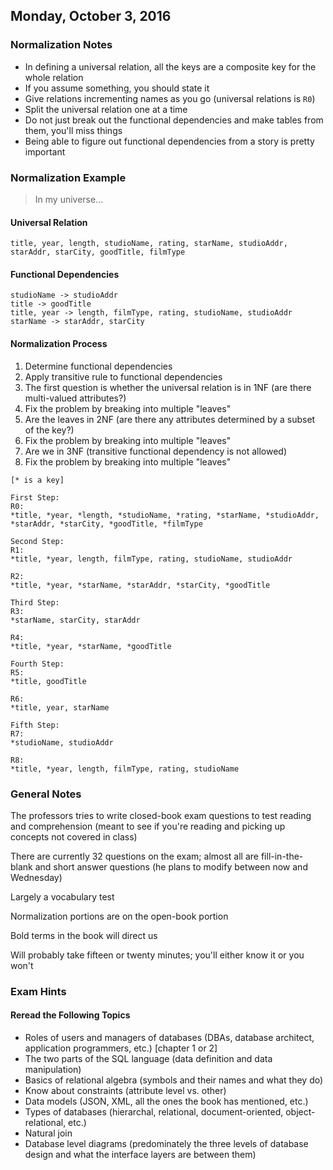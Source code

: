 ## Monday, October 3, 2016

### Normalization Notes
- In defining a universal relation, all the keys are a composite key for the whole relation
- If you assume something, you should state it
- Give relations incrementing names as you go (universal relations is `R0`)
- Split the universal relation one at a time
- Do not just break out the functional dependencies and make tables from them, you'll miss things
- Being able to figure out functional dependencies from a story is pretty important

### Normalization Example
> In my universe...

#### Universal Relation
```
title, year, length, studioName, rating, starName, studioAddr, starAddr, starCity, goodTitle, filmType
```

#### Functional Dependencies
```
studioName -> studioAddr
title -> goodTitle
title, year -> length, filmType, rating, studioName, studioAddr
starName -> starAddr, starCity
```

#### Normalization Process
1. Determine functional dependencies
1. Apply transitive rule to functional dependencies
1. The first question is whether the universal relation is in 1NF (are there multi-valued attributes?)
1. Fix the problem by breaking into multiple "leaves"
1. Are the leaves in 2NF (are there any attributes determined by a subset of the key?)
1. Fix the problem by breaking into multiple "leaves"
1. Are we in 3NF (transitive functional dependency is not allowed)
1. Fix the problem by breaking into multiple "leaves"

```
[* is a key]

First Step:
R0:
*title, *year, *length, *studioName, *rating, *starName, *studioAddr, *starAddr, *starCity, *goodTitle, *filmType

Second Step:
R1:
*title, *year, length, filmType, rating, studioName, studioAddr

R2:
*title, *year, *starName, *starAddr, *starCity, *goodTitle

Third Step:
R3:
*starName, starCity, starAddr

R4:
*title, *year, *starName, *goodTitle

Fourth Step:
R5:
*title, goodTitle

R6:
*title, year, starName

Fifth Step:
R7:
*studioName, studioAddr

R8:
*title, *year, length, filmType, rating, studioName
```

### General Notes
The professors tries to write closed-book exam questions to test reading and comprehension (meant to see if you're reading and picking up concepts not covered in class)

There are currently 32 questions on the exam; almost all are fill-in-the-blank and short answer questions (he plans to modify between now and Wednesday)

Largely a vocabulary test

Normalization portions are on the open-book portion

Bold terms in the book will direct us

Will probably take fifteen or twenty minutes; you'll either know it or you won't

### Exam Hints
#### Reread the Following Topics
- Roles of users and managers of databases (DBAs, database architect, application programmers, etc.) [chapter 1 or 2]
- The two parts of the SQL language (data definition and data manipulation)
- Basics of relational algebra (symbols and their names and what they do)
- Know about constraints (attribute level vs. other)
- Data models (JSON, XML, all the ones the book has mentioned, etc.)
- Types of databases (hierarchal, relational, document-oriented, object-relational, etc.)
- Natural join
- Database level diagrams (predominately the three levels of database design and what the interface layers are between them)
